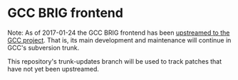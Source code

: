 GCC BRIG frontend
=================

Note: As of 2017-01-24 the GCC BRIG frontend has been [upstreamed to
the GCC project](https://gcc.gnu.org/viewcvs/gcc/trunk/gcc/brig/ChangeLog?view=markup&pathrev=244867). That is, its main development and maintenance will
continue in GCC's subversion trunk.

This repository's trunk-updates branch will be used to track patches that
have not yet been upstreamed.

